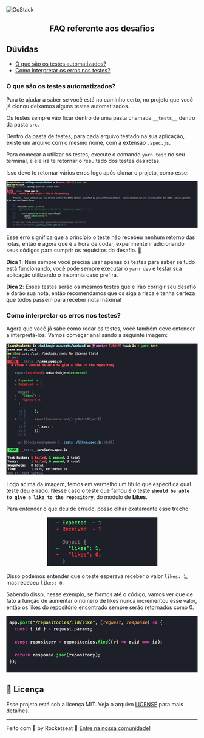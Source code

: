 <img alt="GoStack" src="https://storage.googleapis.com/golden-wind/bootcamp-gostack/header-desafios.png" />
<h2 align="center">
  FAQ referente aos desafios
</h2>

## Dúvidas

- [O que são os testes automatizados?](#o-que-são-os-testes-automatizados)
- [Como interpretar os erros nos testes?](#como-interpretar-os-erros-nos-testes)

### O que são os testes automatizados?

Para te ajudar a saber se você está no caminho certo, no projeto que você já clonou deixamos alguns testes automatizados.

Os testes sempre vão ficar dentro de uma pasta chamada `__tests__` dentro da pasta `src`.

Dentro da pasta de testes, para cada arquivo testado na sua aplicação, existe um arquivo com o mesmo nome, com a extensão `.spec.js`.

Para começar a utilizar os testes, execute o comando `yarn test` no seu terminal, e ele irá te retornar o resultado dos testes das rotas.

Isso deve te retornar vários erros logo após clonar o projeto, como esse:

<p align="center">
  <img src="./assets/tests-example.png">
</p>

Esse erro significa que a princípio o teste não recebeu nenhum retorno das rotas, então é agora que é a hora de codar, experimente ir adicionando seus códigos para cumprir os requisitos do desafio. :rocket:

**Dica 1**: Nem sempre você precisa usar apenas os testes para saber se tudo está funcionando, você pode sempre executar o `yarn dev` e testar sua aplicação utilizando o insomnia caso prefira.

**Dica 2**: Esses testes serão os mesmos testes que e irão corrigir seu desafio e darão sua nota, então recomendamos que os siga a risca e tenha certeza que todos passem para receber nota máxima!

### Como interpretar os erros nos testes?

Agora que você já sabe como rodar os testes, você também deve entender a interpretá-los. Vamos começar analisando a seguinte imagem:

<p align="center">
  <img src="./assets/understanding-tests.png">
</p>

Logo acima da imagem, temos em vermelho um título que específica qual teste deu errado. Nesse caso o teste que falhou é o teste **`should be able to give a like to the repository`**, do módulo de **Likes**.

Para entender o que deu de errado, posso olhar exatamente esse trecho:

<p align="center">
  <img src="./assets/expect-test.png">
</p>

Disso podemos entender que o teste esperava receber o valor `likes: 1`, mas recebeu `likes: 0`.

Sabendo disso, nesse exemplo, se formos até o código, vamos ver que de fato a função de aumentar o número de likes nunca incrementou esse valor, então os likes do repositório encontrado sempre serão retornados como 0.

<p align="center">
  <img src="./assets/code-example.png">
</p>

## :memo: Licença

Esse projeto está sob a licença MIT. Veja o arquivo [LICENSE](LICENSE.md) para mais detalhes.

---

Feito com 💜 by Rocketseat :wave: [Entre na nossa comunidade!](https://discordapp.com/invite/gCRAFhc)
